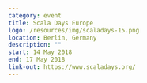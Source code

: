 ```yaml
---
category: event
title: Scala Days Europe
logo: /resources/img/scaladays-15.png
location: Berlin, Germany
description: ""
start: 14 May 2018
end: 17 May 2018
link-out: https://www.scaladays.org/
---
```

